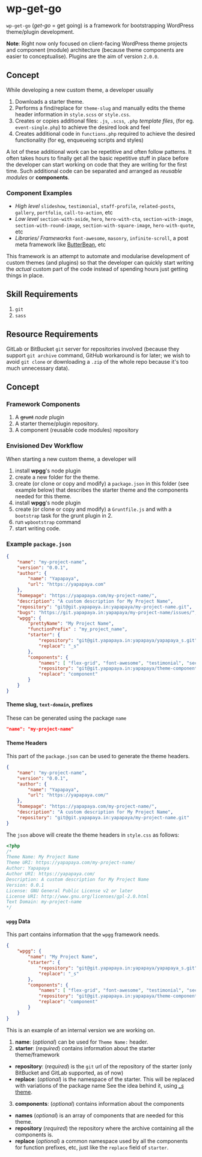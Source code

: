 # wp-get-go
`wp-get-go` (*get-go* = get going) is a framework for bootstrapping WordPress theme/plugin development.

**Note**: Right now only focused on client-facing WordPress theme projects and component (module) architecture (because theme components are easier to conceptualise). Plugins are the aim of version `2.0.0`.

## Concept
While developing a new custom theme, a developer usually
 1. Downloads a starter theme.
 2. Performs a find/replace for `theme-slug` and manually edits the theme header information in `style.scss` or `style.css`.
 2. Creates or copies additional files: `.js`, `.scss`, `.php` *template files*, (for eg. `event-single.php`) to achieve the desired look and feel
 3. Creates additional code in `functions.php` required to achieve the desired functionality (for eg, enqueueing scripts and styles)

A lot of these additional work can be repetitive and often follow patterns. It often takes hours to finally get all the basic repetitive stuff in place before the developer can start working on code that they are writing for the first time. Such additional code can be separated and arranged as *reusable modules* or **components**.

### Component Examples
 * *High level* `slideshow`, `testimonial`, `staff-profile`, `related-posts`, `gallery`, `portfolio`, `call-to-action`, etc
 * *Low level* `section-with-aside`, `hero`, `hero-with-cta`, `section-with-image`, `section-with-round-image`, `section-with-square-image`, `hero-with-quote`, etc
 * *Libraries/ Frameworks* `font-awesome`, `masonry`, `infinite-scroll`, a post meta framework like [ButterBean](http://themehybrid.com/weblog/butterbean-post-meta-framework-beta), etc

This framework is an attempt to automate and modularise development of custom themes (and plugins) so that the developer can quickly start writing the *actual* custom part of the code instead of spending hours just getting things in place.

## Skill Requirements
 1. `git`
 1. `sass`

## Resource Requirements
GitLab or BitBucket `git` server for repositories involved (because they support `git archive` command, GitHub workaround is for later; we wish to avoid `git clone` or downloading a `.zip` of the whole repo because it's too much unnecessary data).

## Concept

### Framework Components
 1. A ~~grunt~~ *node* plugin
 2. A starter theme/plugin repository.
 3. A component (reusable code modules) repository

### Envisioned Dev Workflow
When starting a new custom theme, a developer will

 1. install **wpgg**'s node plugin
 1. create a new folder for the theme.
 1. create (or clone or copy and modify) a `package.json` in this folder (see example below) that describes the starter theme and the components needed for this theme.
 1. install **wpgg**'s node plugin
 1. create (or clone or copy and modify) a `Gruntfile.js` and with a `bootstrap` task for the grunt plugin in 2.
 1. run `wpbootstrap` command
 1. start writing code.

### Example `package.json`
```json
{
	"name": "my-project-name",
	"version": "0.0.1",
	"author": {
		"name": "Yapapaya",
		"url": "https://yapapaya.com"
	},
	"homepage": "https://yapapaya.com/my-project-name/",
	"description": "A custom description for My Project Name",
	"repository": "git@git.yapapaya.in:yapapaya/my-project-name.git",
	"bugs": "https://git.yapapaya.in:yapapaya/my-project-name/issues/",
	"wpgg": {
		"prettyName": "My Project Name",
		"functionPrefix" : "my_project_name",
		"starter": {
			"repository": "git@git.yapapaya.in:yapapaya/yapapaya_s.git",
			"replace": "_s"
		},
		"components": {
			"names": [ "flex-grid", "font-awesome", "testimonial", "section-with-aside" ],
			"repository": "git@git.yapapaya.in:yapapaya/theme-components.git",
			"replace": "component"
		}
	}
}
```

#### Theme slug, `text-domain`, prefixes

These can be generated using the package `name`

```json
"name": "my-project-name"
```

#### Theme Headers
This part of the `package.json` can be used to generate the theme headers.

```json
{
	"name": "my-project-name",
	"version": "0.0.1",
	"author": {
		"name": "Yapapaya",
		"url": "https://yapapaya.com/"
	},
	"homepage": "https://yapapaya.com/my-project-name/",
	"description": "A custom description for My Project Name",
	"repository": "git@git.yapapaya.in:yapapaya/my-project-name.git"
}
```

The `json` above will create the theme headers in `style.css` as follows:

```php
<?php
/*
Theme Name: My Project Name
Theme URI: https://yapapaya.com/my-project-name/
Author: Yapapaya
Author URI: https://yapapaya.com/
Description: A custom description for My Project Name
Version: 0.0.1
License: GNU General Public License v2 or later
License URI: http://www.gnu.org/licenses/gpl-2.0.html
Text Domain: my-project-name
*/
```
#### `wpgg` Data

This part contains information that the `wpgg` framework needs. 

```json
{
	"wpgg": {
		"name": "My Project Name",
		"starter": {
			"repository": "git@git.yapapaya.in:yapapaya/yapapaya_s.git",
			"replace": "_s"
		},
		"components": {
			"names": [ "flex-grid", "font-awesome", "testimonial", "section-with-aside" ],
			"repository": "git@git.yapapaya.in:yapapaya/theme-components.git",
			"replace": "component"
		}
	}
}
```

This is an example of an internal version we are working on.
 1. **name**: (*optional*) can be used for `Theme Name:` header.
 2. **starter**: (*required*) contains information about the starter theme/framework
  * **repository**: (*required*) is the `git` url of the repository of the starter (only BitBucket and GitLab supported, as of now)
  * **replace**: (*optional*) is the namespace of the starter. This will be replaced with variations of the package name See the idea behind it, using [*_s* theme](https://github.com/Automattic/_s#getting-started).
 3. **components**: (*optional*) contains information about the components
  * **names** (*optional*) is an array of components that are needed for this theme.
  * **repository** (*required*) the repository where the archive containing all the components is.
  * **replace** (*optional*) a common namespace used by all the components for function prefixes, etc, just like the `replace` field of `starter`.
